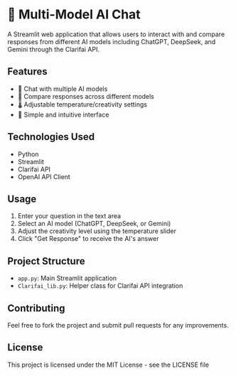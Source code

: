 # 🤖 Multi-Model AI Chat

A Streamlit web application that allows users to interact with and compare responses from different AI models including ChatGPT, DeepSeek, and Gemini through the Clarifai API.

## Features

- 💬 Chat with multiple AI models
- 🔄 Compare responses across different models
- 🌡️ Adjustable temperature/creativity settings
- 🚀 Simple and intuitive interface

## Technologies Used

- Python
- Streamlit
- Clarifai API
- OpenAI API Client


## Usage

1. Enter your question in the text area
2. Select an AI model (ChatGPT, DeepSeek, or Gemini)
3. Adjust the creativity level using the temperature slider
4. Click "Get Response" to receive the AI's answer

## Project Structure

- `app.py`: Main Streamlit application
- `Clarifai_lib.py`: Helper class for Clarifai API integration

## Contributing

Feel free to fork the project and submit pull requests for any improvements.

## License

This project is licensed under the MIT License - see the LICENSE file 